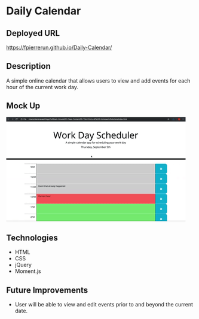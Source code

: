 # Daily Calendar


## Deployed URL 
https://fpierrerun.github.io/Daily-Calendar/


## Description
A simple online calendar that allows users to view and add events for each hour of the current work day. 



## Mock Up
![Workday Scheduler Demo](assets/images/05-third-party-apis-homework-demo.gif)


## Technologies
* HTML
* CSS
* jQuery
* Moment.js


## Future Improvements
* User will be able to view and edit events prior to and beyond the current date. 
